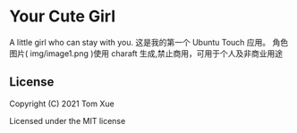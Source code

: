 # Your Cute Girl

A little girl who can stay with you.
这是我的第一个 Ubuntu Touch 应用。
角色图片( img/image1.png )使用 charaft 生成,禁止商用，可用于个人及非商业用途

## License

Copyright (C) 2021  Tom Xue

Licensed under the MIT license
